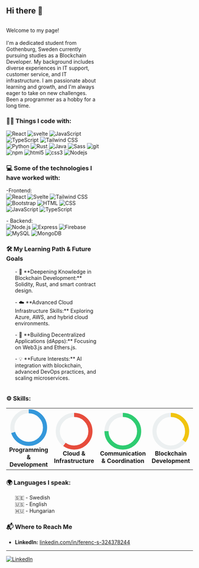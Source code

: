 ## Hi there 👋

<main style="display:flex; flex-wrap:wrap;">

<div  style="width:50%">
<p>Welcome to my page! <br /><br /> I'm a dedicated student from <img src="https://cdn-icons-png.flaticon.com/512/197/197564.png" width="13"/> Gothenburg, Sweden currently pursuing studies as a Blockchain Developer. My background includes diverse experiences in IT support, customer service, and IT infrastructure. I am passionate about learning and growth, and I'm always eager to take on new challenges. Been a programmer as a hobby for a long time.</p>

<h3>👨‍💻 Things I code with: </h3>
<p>
  <img alt="React" src="https://img.shields.io/badge/-React-45b8d8?style=flat-square&logo=react&logoColor=white" />
    <img alt="svelte" src="https://img.shields.io/badge/-Svelte-ff3e00?style=flat-square&logo=svelte&logoColor=white" />
  <img alt="JavaScript" src="https://img.shields.io/badge/-JavaScript-f7df1e?style=flat-square&logo=javascript&logoColor=black" />
  <img alt="TypeScript" src="https://img.shields.io/badge/-TypeScript-007ACC?style=flat-square&logo=typescript&logoColor=white" />
  <img alt="Tailwind CSS" src="https://img.shields.io/badge/-Tailwind%20CSS-38B2AC?style=flat-square&logo=tailwind-css&logoColor=white" />
  <img alt="Python" src="https://img.shields.io/badge/-Python-3776AB?style=flat-square&logo=python&logoColor=white" />
  <img alt="Rust" src="https://img.shields.io/badge/-Rust-000000?style=flat-square&logo=rust&logoColor=white" />
  <img alt="Java" src="https://img.shields.io/badge/-Java-007396?style=flat-square&logo=java&logoColor=white" />
  <img alt="Sass" src="https://img.shields.io/badge/-Sass-CC6699?style=flat-square&logo=sass&logoColor=white" />
  <img alt="git" src="https://img.shields.io/badge/-Git-F05032?style=flat-square&logo=git&logoColor=white" />
  <img alt="npm" src="https://img.shields.io/badge/-NPM-CB3837?style=flat-square&logo=npm&logoColor=white" />
  <img alt="html5" src="https://img.shields.io/badge/-HTML5-E34F26?style=flat-square&logo=html5&logoColor=white" />
  <img alt="css3" src="https://img.shields.io/badge/-CSS3-1572B6?style=flat-square&logo=css3&logoColor=white" />
  <img alt="Nodejs" src="https://img.shields.io/badge/-Nodejs-43853d?style=flat-square&logo=Node.js&logoColor=white" />
</p>

<h3>💻 Some of the technologies I have worked with: </h3>

<p>
-Frontend: <br/>
    <img alt="React" src="https://img.shields.io/badge/-React-45b8d8?style=flat-square&logo=react&logoColor=white" />
    <img alt="Svelte" src="https://img.shields.io/badge/-Svelte-ff3e00?style=flat-square&logo=svelte&logoColor=white" />
    <img alt="Tailwind CSS" src="https://img.shields.io/badge/-Tailwind%20CSS-38B2AC?style=flat-square&logo=tailwind-css&logoColor=white" />
    <img alt="Bootstrap" src="https://img.shields.io/badge/-Bootstrap-7952B3?style=flat-square&logo=bootstrap&logoColor=white" />
    <img alt="HTML" src="https://img.shields.io/badge/-HTML-E34F26?style=flat-square&logo=html5&logoColor=white" />
    <img alt="CSS" src="https://img.shields.io/badge/-CSS-1572B6?style=flat-square&logo=css3&logoColor=white" />
    <img alt="JavaScript" src="https://img.shields.io/badge/-JavaScript-F7DF1E?style=flat-square&logo=javascript&logoColor=black" />
    <img alt="TypeScript" src="https://img.shields.io/badge/-TypeScript-007ACC?style=flat-square&logo=typescript&logoColor=white" />
</p>
<p>
- Backend: <br /><img alt="Node.js" src="https://img.shields.io/badge/-Node.js-339933?style=flat-square&logo=node.js&logoColor=white" />
<img alt="Express" src="https://img.shields.io/badge/-Express-000000?style=flat-square&logo=express&logoColor=white" />
<img alt="Firebase" src="https://img.shields.io/badge/-Firebase-FFCA28?style=flat-square&logo=firebase&logoColor=white" />
<img alt="MySQL" src="https://img.shields.io/badge/-MySQL-4479A1?style=flat-square&logo=mysql&logoColor=white" />
<img alt="MongoDB" src="https://img.shields.io/badge/-MongoDB-47A248?style=flat-square&logo=mongodb&logoColor=white" />
</p>

<h3>🛠️ My Learning Path & Future Goals</h3>
<ul>
<p>- 📖 **Deepening Knowledge in Blockchain Development:** Solidity, Rust, and smart contract design.</p>
<p>- ☁️ **Advanced Cloud Infrastructure Skills:** Exploring Azure, AWS, and hybrid cloud environments.</p>
<p>- 🔗 **Building Decentralized Applications (dApps):** Focusing on Web3.js and Ethers.js.</p>
<p>- 💡 **Future Interests:** AI integration with blockchain, advanced DevOps practices, and scaling microservices.</p>
</ul>
</div>

<div>

<h3>⚙️ Skills: </h3>

<table style="text-align:center">
  <tr>
    <td  width="120px">
      <svg width="100" height="100" viewBox="0 0 36 36"><path
          d="M18 2.0845
             a 15.9155 15.9155 0 0 1 0 31.831
             a 15.9155 15.9155 0 0 1 0 -31.831"
          fill="none"
          stroke="#ecf0f1"
          stroke-width="4"/><path
          stroke-dasharray="70, 100"
          d="M18 2.0845
             a 15.9155 15.9155 0 0 1 0 31.831
             a 15.9155 15.9155 0 0 1 0 -31.831"
          fill="none"
          stroke="#3498db"
          stroke-width="4"/></svg>
      <br /><b>Programming & Development</b>
    </td>
    <td  width="120px">
      <svg width="100" height="100" viewBox="0 0 36 36"><path
          d="M18 2.0845
             a 15.9155 15.9155 0 0 1 0 31.831
             a 15.9155 15.9155 0 0 1 0 -31.831"
          fill="none"
          stroke="#ecf0f1"
          stroke-width="4"/><path
          stroke-dasharray="60, 100"
          d="M18 2.0845
             a 15.9155 15.9155 0 0 1 0 31.831
             a 15.9155 15.9155 0 0 1 0 -31.831"
          fill="none"
          stroke="#e74c3c"
          stroke-width="4"/></svg>
      <br /><b>Cloud & Infrastructure</b>
    </td>
    <td  width="120px">
      <svg width="100" height="100" viewBox="0 0 36 36"><path
          d="M18 2.0845
             a 15.9155 15.9155 0 0 1 0 31.831
             a 15.9155 15.9155 0 0 1 0 -31.831"
          fill="none"
          stroke="#ecf0f1"
          stroke-width="4"/><path
          stroke-dasharray="75, 100"
          d="M18 2.0845
             a 15.9155 15.9155 0 0 1 0 31.831
             a 15.9155 15.9155 0 0 1 0 -31.831"
          fill="none"
          stroke="#2ecc71"
          stroke-width="4"/></svg>
      <br /><b>Communication & Coordination</b>
    </td>
    <td  width="120px">
      <svg width="100" height="100" viewBox="0 0 36 36"><path
          d="M18 2.0845
             a 15.9155 15.9155 0 0 1 0 31.831
             a 15.9155 15.9155 0 0 1 0 -31.831"
          fill="none"
          stroke="#ecf0f1"
          stroke-width="4"/><path
          stroke-dasharray="35, 100"
          d="M18 2.0845
             a 15.9155 15.9155 0 0 1 0 31.831
             a 15.9155 15.9155 0 0 1 0 -31.831"
          fill="none"
          stroke="#f1c40f"
          stroke-width="4"/></svg>
      <br /><b>Blockchain Development</b>
    </td>
  </tr>
</table>
<h3>🌍 Languages I speak: </h3>
<ul>
<p>
🇸🇪 - Swedish  <br/>
🇺🇸 - English  <br/>
🇭🇺 - Hungarian  <br/>
</ul>

### 📬 Where to Reach Me

- **LinkedIn:** [linkedin.com/in/ferenc-s-324378244](https://www.linkedin.com/in/ferenc-s-324378244/)

---

<p align="left">
  <a href="https://www.linkedin.com/in/ferenc-s-324378244/" target="_blank">
    <img alt="LinkedIn" src="https://img.shields.io/badge/LinkedIn-0077B5?style=for-the-badge&logo=linkedin&logoColor=white" />
  </a>
</p>
</div>
</main>
